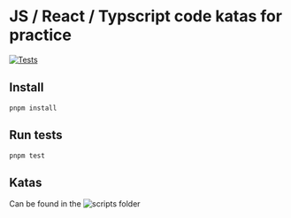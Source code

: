 # JS / React / Typscript code katas for practice

[![Tests](https://github.com/bx2h/js-katas/actions/workflows/run-tests.yaml/badge.svg)](https://github.com/bx2h/js-katas/actions)

## Install

`pnpm install`

## Run tests

`pnpm test`

## Katas

Can be found in the ![scripts](./scripts/) folder

